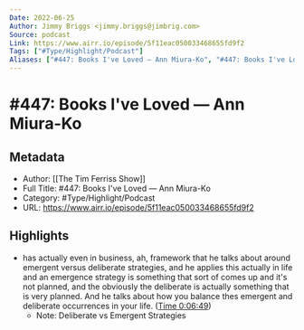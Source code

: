 ```yaml
---
Date: 2022-06-25
Author: Jimmy Briggs <jimmy.briggs@jimbrig.com>
Source: podcast
Link: https://www.airr.io/episode/5f11eac050033468655fd9f2
Tags: ["#Type/Highlight/Podcast"]
Aliases: ["#447: Books I've Loved — Ann Miura-Ko", "#447: Books I've Loved — Ann Miura-Ko"]
---
```

# #447: Books I've Loved — Ann Miura-Ko

## Metadata
- Author: [[The Tim Ferriss Show]]
- Full Title: #447: Books I've Loved — Ann Miura-Ko
- Category: #Type/Highlight/Podcast
- URL: https://www.airr.io/episode/5f11eac050033468655fd9f2

## Highlights
- has actually even in business, ah, framework that he talks about around emergent versus deliberate strategies, and he applies this actually in life and an emergence strategy is something that sort of comes up and it's not planned, and the obviously the deliberate is actually something that is very planned. And he talks about how you balance thes emergent and deliberate occurrences in your life. ([Time 0:06:49](https://www.airr.io/quote/5f372471a7c7e03c3099a882))
    - Note: Deliberate vs Emergent Strategies
